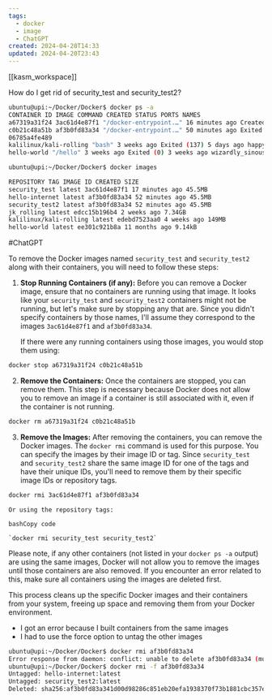 ```yaml
---
tags:
  - docker
  - image
  - ChatGPT
created: 2024-04-20T14:33
updated: 2024-04-20T23:43
---
```


[[kasm_workspace]]

How do I get rid of security_test and security_test2? 

```bash
ubuntu@upi:~/Docker/Docker$ docker ps -a 
CONTAINER ID IMAGE COMMAND CREATED STATUS PORTS NAMES 
a67319a31f24 3ac61d4e87f1 "/docker-entrypoint.…" 16 minutes ago Created goofy_shannon 
c0b21c48a51b af3b0fd83a34 "/docker-entrypoint.…" 50 minutes ago Exited (0) 15 minutes ago determined_gates 
06785a4fe489 
kalilinux/kali-rolling "bash" 3 weeks ago Exited (137) 5 days ago happy_hugle fce401e35366 
hello-world "/hello" 3 weeks ago Exited (0) 3 weeks ago wizardly_sinoussi 

ubuntu@upi:~/Docker/Docker$ docker images 

REPOSITORY TAG IMAGE ID CREATED SIZE 
security_test latest 3ac61d4e87f1 17 minutes ago 45.5MB 
hello-internet latest af3b0fd83a34 52 minutes ago 45.5MB 
security_test2 latest af3b0fd83a34 52 minutes ago 45.5MB 
jk_rolling latest edcc15b196b4 2 weeks ago 7.34GB 
kalilinux/kali-rolling latest edebd7523aa0 4 weeks ago 149MB 
hello-world latest ee301c921b8a 11 months ago 9.14kB
```

#ChatGPT

To remove the Docker images named `security_test` and `security_test2` along with their containers, you will need to follow these steps:

1. **Stop Running Containers (if any):** Before you can remove a Docker image, ensure that no containers are running using that image. It looks like your `security_test` and `security_test2` containers might not be running, but let's make sure by stopping any that are. Since you didn't specify containers by those names, I'll assume they correspond to the images `3ac61d4e87f1` and `af3b0fd83a34`.
    
    If there were any running containers using those images, you would stop them using:
   
```bash
docker stop a67319a31f24 c0b21c48a51b
```
    
2. **Remove the Containers:** Once the containers are stopped, you can remove them. This step is necessary because Docker does not allow you to remove an image if a container is still associated with it, even if the container is not running.
    
```bash
docker rm a67319a31f24 c0b21c48a51b
```
    
3. **Remove the Images:** After removing the containers, you can remove the Docker images. The `docker rmi` command is used for this purpose. You can specify the images by their image ID or tag. Since `security_test` and `security_test2` share the same image ID for one of the tags and have their unique IDs, you'll need to remove them by their specific image IDs or repository tags.
    
```bash
docker rmi 3ac61d4e87f1 af3b0fd83a34
```
    
    Or using the repository tags:
    
    bashCopy code
    
    `docker rmi security_test security_test2`
    

Please note, if any other containers (not listed in your `docker ps -a` output) are using the same images, Docker will not allow you to remove the images until those containers are also removed. If you encounter an error related to this, make sure all containers using the images are deleted first.

This process cleans up the specific Docker images and their containers from your system, freeing up space and removing them from your Docker environment.

- I got an error because I built containers from the same images
- I had to use the force option to untag the other images


```bash
ubuntu@upi:~/Docker/Docker$ docker rmi af3b0fd83a34
Error response from daemon: conflict: unable to delete af3b0fd83a34 (must be forced) - image is referenced in multiple repositories
ubuntu@upi:~/Docker/Docker$ docker rmi -f af3b0fd83a34
Untagged: hello-internet:latest
Untagged: security_test2:latest
Deleted: sha256:af3b0fd83a341d00d98286c851eb20efa1938370f73b1881cbc357e413223348
```